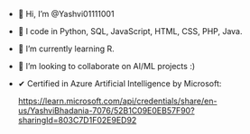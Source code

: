 - 👋 Hi, I’m @Yashvi01111001
- 👀 I code in Python, SQL, JavaScript, HTML, CSS, PHP, Java.
- 🌱 I’m currently learning R.
- 💞️ I’m looking to collaborate on AI/ML projects :)
- ✔ Certified in Azure Artificial Intelligence by Microsoft:
  
  https://learn.microsoft.com/api/credentials/share/en-us/YashviBhadania-7076/52B1C09E0EB57F90?sharingId=803C7D1F02E9ED92 

<!---
Yashvi01111001/Yashvi01111001 is a ✨ special ✨ repository because its `README.md` (this file) appears on your GitHub profile.
You can click the Preview link to take a look at your changes.
--->
